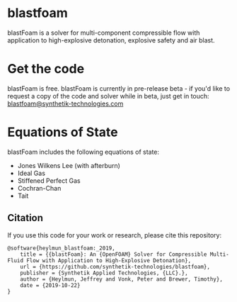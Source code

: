 # blastfoam

blastFoam is a solver for multi-component compressible flow with application to high-explosive detonation, explosive safety and air blast. 


# Get the code

blastFoam is free. blastFoam is currently in pre-release beta - if you'd like to request a copy of the code and solver while in beta, just get in touch: blastfoam@synthetik-technologies.com


# Equations of State

blastFoam includes the following equations of state:

- Jones Wilkens Lee (with afterburn)
- Ideal Gas
- Stiffened Perfect Gas
- Cochran-Chan
- Tait




## Citation
If you use this code for your work or research, please cite this repository:

```
@software{heylmun_blastfoam:_2019,
	title = {{blastFoam}: An {OpenFOAM} Solver for Compressible Multi-Fluid Flow with Application to High-Explosive Detonation},
	url = {https://github.com/synthetik-technologies/blastfoam},
	publisher = {Synthetik Applied Technologies, {LLC}.},
	author = {Heylmun, Jeffrey and Vonk, Peter and Brewer, Timothy},
	date = {2019-10-22}
}
```
